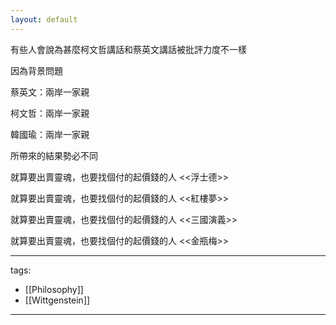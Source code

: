 ```yaml
---
layout: default
---
```


有些人會說為甚麼柯文哲講話和蔡英文講話被批評力度不一樣

  

因為背景問題

蔡英文：兩岸一家親

柯文哲：兩岸一家親

韓國瑜：兩岸一家親

所帶來的結果勢必不同

  

  

就算要出賣靈魂，也要找個付的起價錢的人 <<浮士德>>

就算要出賣靈魂，也要找個付的起價錢的人 <<紅樓夢>>

就算要出賣靈魂，也要找個付的起價錢的人 <<三國演義>>

就算要出賣靈魂，也要找個付的起價錢的人 <<金瓶梅>>

  
---
tags:
  - [[Philosophy]]
  - [[Wittgenstein]]

---
